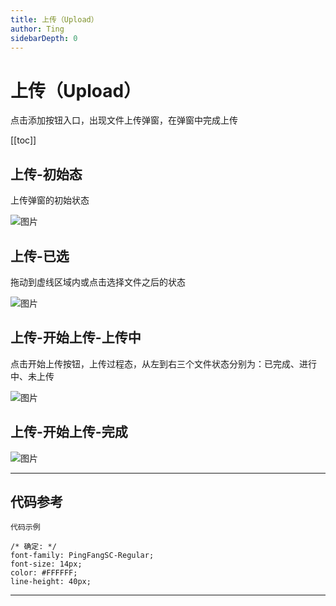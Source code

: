 ```yaml
---
title: 上传（Upload）
author: Ting
sidebarDepth: 0
---
```

# 上传（Upload）
点击添加按钮入口，出现文件上传弹窗，在弹窗中完成上传


 [[toc]]


## 上传-初始态
上传弹窗的初始状态
 
![图片](http://baiduyun-guideline.bj.bcebos.com/console/widget/upload/1.png)

## 上传-已选

拖动到虚线区域内或点击选择文件之后的状态
 
![图片](http://baiduyun-guideline.bj.bcebos.com/console/widget/upload/2.png)

## 上传-开始上传-上传中

点击开始上传按钮，上传过程态，从左到右三个文件状态分别为：已完成、进行中、未上传
 
![图片](http://baiduyun-guideline.bj.bcebos.com/console/widget/upload/3.png)

## 上传-开始上传-完成

![图片](http://baiduyun-guideline.bj.bcebos.com/console/widget/upload/4.png)




----------
## 代码参考
<code>代码示例</code>

	/* 确定: */
	font-family: PingFangSC-Regular;
	font-size: 14px;
	color: #FFFFFF;
	line-height: 40px;




----------

